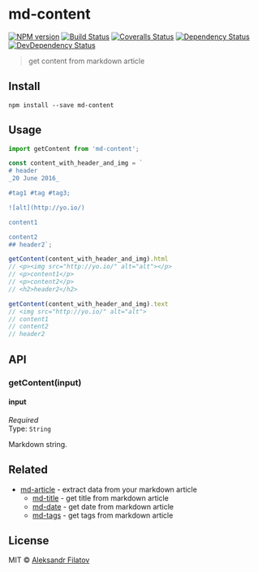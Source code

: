 # md-content

[![NPM version][npm-image]][npm-url]
[![Build Status][travis-image]][travis-url]
[![Coveralls Status][coveralls-image]][coveralls-url]
[![Dependency Status][depstat-image]][depstat-url]
[![DevDependency Status][depstat-dev-image]][depstat-dev-url]

> get content from markdown article

## Install

    npm install --save md-content

## Usage

```js
import getContent from 'md-content';

const content_with_header_and_img = `
# header
_20 June 2016_

#tag1 #tag #tag3;

![alt](http://yo.io/)

content1

content2
## header2`;

getContent(content_with_header_and_img).html
// <p><img src="http://yo.io/" alt="alt"></p>
// <p>content1</p>
// <p>content2</p>
// <h2>header2</h2>

getContent(content_with_header_and_img).text
// <img src="http://yo.io/" alt="alt">
// content1
// content2
// header2
```

## API

### getContent(input)

#### input

*Required*  
Type: `String`

Markdown string.

## Related

* [md-article][md-article] - extract data from your markdown article
    * [md-title][md-title] - get title from markdown article
    * [md-date][md-date] - get date from markdown article
    * [md-tags][md-tags] - get tags from markdown article

## License

MIT © [Aleksandr Filatov](https://alfilatov.com)

[npm-url]: https://npmjs.org/package/md-content
[npm-image]: https://img.shields.io/npm/v/md-content.svg?style=flat-square

[travis-url]: https://travis-ci.org/greybax/md-content
[travis-image]: https://img.shields.io/travis/greybax/md-content.svg?style=flat-square

[coveralls-url]: https://coveralls.io/r/greybax/md-content
[coveralls-image]: https://img.shields.io/coveralls/greybax/md-content.svg?style=flat-square

[depstat-url]: https://david-dm.org/greybax/md-content
[depstat-image]: https://david-dm.org/greybax/md-content.svg?style=flat-square

[depstat-dev-url]: https://david-dm.org/greybax/md-content
[depstat-dev-image]: https://david-dm.org/greybax/md-content/dev-status.svg?style=flat-square

[md-article]: https://github.com/greybax/md-article
[md-title]: https://github.com/greybax/md-title
[md-date]: https://github.com/greybax/md-date
[md-tags]: https://github.com/greybax/md-tags